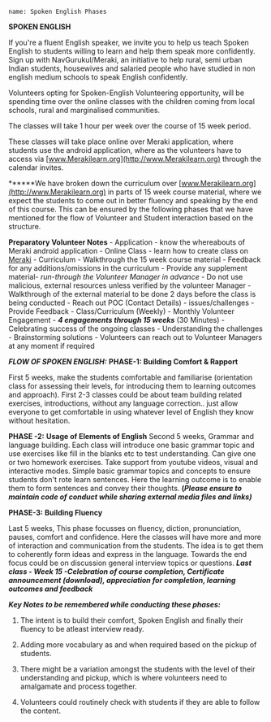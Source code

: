 ```ngMeta
name: Spoken English Phases
```

**SPOKEN ENGLISH**

If you're a fluent English speaker, we invite you to help us teach Spoken English to students willing to learn and help them speak more confidently. Sign up with NavGurukul/Meraki, an initiative to help rural, semi urban Indian students, housewives and salaried people who have studied in non english medium schools to speak English confidently.

Volunteers opting for Spoken-English Volunteering opportunity, will be spending time over the online classes with the children coming from local schools, rural and marginalised communities. 

The classes will take 1 hour per week over the course of 15 week period.

These classes will take place online over Meraki application, where students use the android application, where as the volunteers have to access via [www.Merakilearn.org](http://www.Merakilearn.org) through the calendar invites.

******We have broken down the curriculum over [www.Merakilearn.org](http://www.Merakilearn.org) in parts of 15 week course material, where we expect the students to come out in better fluency and speaking by the end of this course. This can be ensured by the following phases that we have mentioned for the flow of Volunteer and Student interaction based on the structure.

**Preparatory Volunteer Notes**
    - Application - know the whereabouts of Meraki android application
    - Online Class - learn how to create class on [Meraki](http://www.merakilearn.org/classes)
    - Curriculum
        - Walkthrough the 15 week course material
        - Feedback for any additions/omissions in the curriculum
        - Provide any supplement material- *run-through the Volunteer Manager in advance*
        - Do not use malicious, external resources unless verified by the volunteer Manager
        - Walkthrough of the external material to be done 2 days before the class is being conducted
    - Reach out POC (Contact Details) - issues/challenges
    - Provide Feedback - Class/Curriculum (Weekly)
    - Monthly Volunteer Engagement - ***4 engagements through 15 weeks*** (30 Minutes)
        - Celebrating success of the ongoing classes
        - Understanding the challenges
        - Brainstorming solutions
        - Volunteers can reach out to Volunteer Managers at any moment if required

***FLOW OF SPOKEN ENGLISH:*** 
**PHASE-1: Building Comfort & Rapport**

First 5 weeks, make the students comfortable and familiarise (orientation class for assessing their levels, for introducing them to learning outcomes and approach). First 2-3 classes could be about team building related exercises, introductions, without any language correction.. just allow everyone to get comfortable in using whatever level of English they know without hesitation.

**PHASE -2:** **Usage of Elements of English**
Second 5 weeks, Grammar and language building. Each class will introduce one basic grammar topic and use exercises like fill in the blanks etc to test understanding. Can give one or two homework exercises. Take support from youtube videos, visual and interactive modes. Simple basic grammar topics and concepts to ensure students don't rote learn sentences. Here the learning outcome is to enable them to form sentences and convey their thoughts. **(*Please ensure to maintain code of conduct while sharing external media files and links)***

**PHASE-3:** **Building Fluency**

Last 5 weeks, This phase focusses on fluency, diction, pronunciation, pauses, comfort and confidence. Here the classes will have more and more of interaction and communication from the students. The idea is to get them to coherently form ideas and express in the language. Towards the end focus could be on discussion general interview topics or questions.
***Last class - Week 15 -Celebration of course completion, Certificate announcement (download), appreciation for completion, learning outcomes and feedback***

***Key Notes to be remembered while conducting these phases:***
1. The intent is to build their comfort, Spoken English and finally their fluency to be atleast interview ready.
2. Adding more vocabulary as and when required based on the pickup of students.

1. There might be a variation amongst the students with the level of their understanding and pickup, which is where volunteers need to amalgamate and process together.
2. Volunteers could routinely check with students if they are able to follow the content. 
